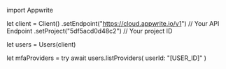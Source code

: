 import Appwrite

let client = Client()
    .setEndpoint("https://cloud.appwrite.io/v1") // Your API Endpoint
    .setProject("5df5acd0d48c2") // Your project ID

let users = Users(client)

let mfaProviders = try await users.listProviders(
    userId: "[USER_ID]"
)

